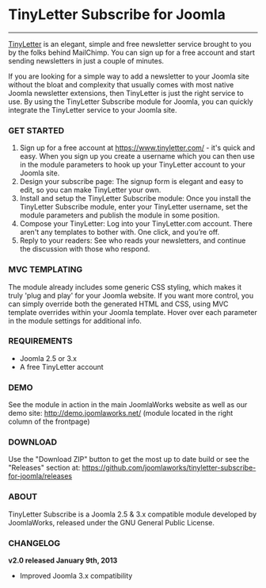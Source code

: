 # TinyLetter Subscribe for Joomla
***
[TinyLetter](https://www.tinyletter.com/) is an elegant, simple and free newsletter service brought to you by the folks behind MailChimp. You can sign up for a free account and start sending newsletters in just a couple of minutes.

If you are looking for a simple way to add a newsletter to your Joomla site without the bloat and complexity that usually comes with most native Joomla newsletter extensions, then TinyLetter is just the right service to use. By using the TinyLetter Subscribe module for Joomla, you can quickly integrate the TinyLetter service to your Joomla site.

### GET STARTED
1. Sign up for a free account at https://www.tinyletter.com/ - it's quick and easy. When you sign up you create a username which you can then use in the module parameters to hook up your TinyLetter account to your Joomla site.
2. Design your subscribe page: The signup form is elegant and easy to edit, so you can make TinyLetter your own.
3. Install and setup the TinyLetter Subscribe module: Once you install the TinyLetter Subscribe module, enter your TinyLetter username, set the module parameters and publish the module in some position.
4. Compose your TinyLetter: Log into your TinyLetter.com account. There aren't any templates to bother with. One click, and you’re off.
5. Reply to your readers: See who reads your newsletters, and continue the discussion with those who respond.

### MVC TEMPLATING
The module already includes some generic CSS styling, which makes it truly 'plug and play' for your Joomla website. If you want more control, you can simply override both the generated HTML and CSS, using MVC template overrides within your Joomla template. Hover over each parameter in the module settings for additional info.

### REQUIREMENTS
- Joomla 2.5 or 3.x
- A free TinyLetter account

### DEMO
See the module in action in the main JoomlaWorks website as well as our demo site: http://demo.joomlaworks.net/ (module located in the right column of the frontpage)

### DOWNLOAD
Use the "Download ZIP" button to get the most up to date build or see the "Releases" section at: https://github.com/joomlaworks/tinyletter-subscribe-for-joomla/releases

### ABOUT
TinyLetter Subscribe is a Joomla 2.5 & 3.x compatible module developed by JoomlaWorks, released under the GNU General Public License.

### CHANGELOG
**v2.0 released January 9th, 2013**
- Improved Joomla 3.x compatibility
